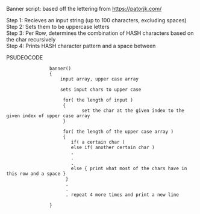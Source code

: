 Banner script: based off the lettering from https://patorjk.com/

Step 1: Recieves an input string (up to 100 characters, excluding spaces)  
Step 2: Sets them to be uppercase letters  
Step 3: Per Row, determines the combination of HASH characters based on the char recursively  
Step 4: Prints HASH character pattern and a space between   



PSUDEOCODE

                    banner()
                    {
                        input array, upper case array 
                        
                        sets input chars to upper case
                        
                         for( the length of input )
                         {
                                set the char at the given index to the given index of upper case array 
                         }
                            
                         for( the length of the upper case array )
                         {  
                            if( a certain char )
                            else if( another certain char )
                            .
                            .
                            .
                            else { print what most of the chars have in this row and a space }
                          }
                          .
                          .
                          . repeat 4 more times and print a new line

                    }
